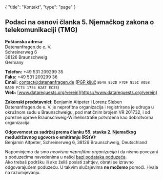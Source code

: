 {
    "title": "Kontakt",
    "type": "page"
}
 
## Podaci na osnovi članka 5. Njemačkog zakona o telekomunikaciji (TMG)

**Poštanska adresa**:  
Datenanfragen.de e.&nbsp;V.  
Schreinerweg 6  
38126 Braunschweig  
Germany

**Telefon:** +49 531 209299 35  
**Faks:** +49 531 209299 36  
**Email:** contact@datenanfragen.de ([PGP ključ](/pgp/62A7EC35.asc) `B64A 852D F7DF 855C A058  0A00 FC74 1754 62A7 EC35`)  
**Web:** [www.datarequests.org/verein](https://www.datarequests.org/verein)

**Zakonski predstavnici:** Benjamin Altpeter i Lorenz Sieben  
Datenanfragen.de e.&nbsp;V. je neprofitna organizacija i registrirana je udruga u okružnom sudu u Braunschweigu, pod matičnim brojem VR&nbsp;201732, i od porezne uprave Braunschweig-Wilhelmstraße potvrđena kao dobrotvorna organizacija.

**Odgovornost za sadržaj prema članku 55. stavka 2. Njemačkog međudržavnog ugovora o emitiranju (RStV):**  
Benjamin Altpeter, Schreinerweg 6, 38126 Braunschweig, Deutschland

<div class="box box-warning">
	Napominjemo da smo <em>neovisna neprofitna organizacija</em> i da nismo povezani s poduzećima navedenima u našoj <a href="/company">bazi podataka poduzeća</a>.<br>
	Ako trebaš podršku ili ako želiš poslati zahtjev, obrati se izravno odgovarajućem poduzeću. U takvim slučajevima <strong>ne možemo</strong> pomoći. Hvala na razumijevanju.
</div>

<script type="application/ld+json">
	{
		"@context": "http://schema.org",
		"@type": "NGO",
		"name": "Datenanfragen.de e. V.",
		"address": {
			"@type": "PostalAddress",
			"streetAddress": "c/o Benjamin Altpeter, Schreinerweg 6",
			"postalCode": "38126",
			"addressLocality": "Braunschweig",
			"addressCountry": "DE"
		},
		"telephone": "+49 209299 35",
		"faxNumber": "+49 209299 36",
		"email": "contact@datenanfragen.de",
		"url": "https://www.osobnipodaci.org/verein",
		"logo": "https://www.osobnipodaci.org/img/logo-osobnipodaci.png"
	}
</script>
